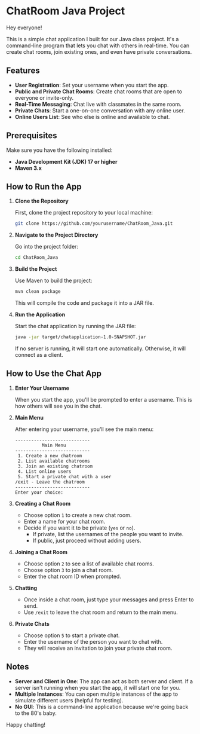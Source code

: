 # ChatRoom Java Project

Hey everyone!

This is a simple chat application I built for our Java class project. It's a command-line program that lets you chat with others in real-time. You can create chat rooms, join existing ones, and even have private conversations.

## Features

- **User Registration**: Set your username when you start the app.
- **Public and Private Chat Rooms**: Create chat rooms that are open to everyone or invite-only.
- **Real-Time Messaging**: Chat live with classmates in the same room.
- **Private Chats**: Start a one-on-one conversation with any online user.
- **Online Users List**: See who else is online and available to chat.

## Prerequisites

Make sure you have the following installed:

- **Java Development Kit (JDK) 17 or higher**
- **Maven 3.x**

## How to Run the App

1. **Clone the Repository**

   First, clone the project repository to your local machine:

   ```bash
   git clone https://github.com/yourusername/ChatRoom_Java.git
   ```

2. **Navigate to the Project Directory**

   Go into the project folder:

   ```bash
   cd ChatRoom_Java
   ```

3. **Build the Project**

   Use Maven to build the project:

   ```bash
   mvn clean package
   ```

   This will compile the code and package it into a JAR file.

4. **Run the Application**

   Start the chat application by running the JAR file:

   ```bash
   java -jar target/chatapplication-1.0-SNAPSHOT.jar
   ```

   If no server is running, it will start one automatically. Otherwise, it will connect as a client.

## How to Use the Chat App

1. **Enter Your Username**

   When you start the app, you'll be prompted to enter a username. This is how others will see you in the chat.

2. **Main Menu**

   After entering your username, you'll see the main menu:

   ```
   ----------------------------
             Main Menu
   ----------------------------
    1. Create a new chatroom
    2. List available chatrooms
    3. Join an existing chatroom
    4. List online users
    5. Start a private chat with a user
   /exit - Leave the chatroom
   ----------------------------
   Enter your choice:
   ```

3. **Creating a Chat Room**

   - Choose option `1` to create a new chat room.
   - Enter a name for your chat room.
   - Decide if you want it to be private (`yes` or `no`).
     - If private, list the usernames of the people you want to invite.
     - If public, just proceed without adding users.

4. **Joining a Chat Room**

   - Choose option `2` to see a list of available chat rooms.
   - Choose option `3` to join a chat room.
   - Enter the chat room ID when prompted.

5. **Chatting**

   - Once inside a chat room, just type your messages and press Enter to send.
   - Use `/exit` to leave the chat room and return to the main menu.

6. **Private Chats**

   - Choose option `5` to start a private chat.
   - Enter the username of the person you want to chat with.
   - They will receive an invitation to join your private chat room.

## Notes

- **Server and Client in One**: The app can act as both server and client. If a server isn't running when you start the app, it will start one for you.
- **Multiple Instances**: You can open multiple instances of the app to simulate different users (helpful for testing).
- **No GUI**: This is a command-line application because we're going back to the 80's baby.

Happy chatting!
